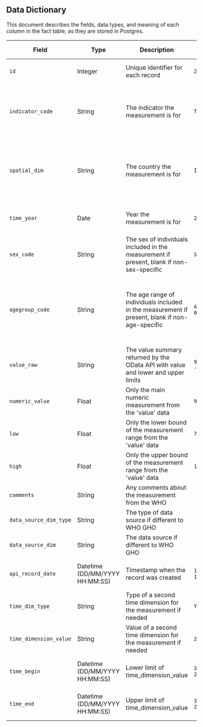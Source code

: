 ## Data Dictionary

This document describes the fields, data types, and meaning of each column in the fact table, as they are stored in Postgres.

| **Field** | **Type** | **Description** | **Example** | **Allowed Values** |
|----------|----------|----------------|-------------|-------------------|
| `id` | Integer | Unique identifier for each record | `29571` | Any positive integer |
| `indicator_code` | String | The indicator the measurement is for | `TB_c_newinc` | Any code from the indicator dimension table primary key |
| `spatial_dim` | String | The country the measurement is for | `IRL` | Any code from the location dimension table, spatial_dim primary key|
| `time_year` | Date | Year the measurement is for | `2019` | Any year in the range 1990-2023 |
| `sex_code` | String | The sex of individuals included in the measurement if present, blank if non-sex-specific| `SEX_FMLE`| `SEX_FMLE`  or `SEX_MLE` |
| `agegroup_code` | String | The age range of individuals included in the measurement if present, blank if non-age-specific| `AGEGROUP_YEARS05-09`|Any age group code from the primary key of the agegroup dimension table |
| `value_raw` | String | The value summary returned by the OData API with value and lower and upper limits| `998 000 [768 000 - 1 260 000]` | Numbers and numerical ranges as a text|
| `numeric_value` | Float | Only the main numeric measurement from the 'value' data | `998 000` | Must be ≥ 0 |
| `low` | Float | Only the lower bound of the measurement range from the 'value' data | `768 000` | Must be ≥ 0 |
| `high` | Float | Only the upper bound of the measurement range from the 'value' data | `1 260 000` | Must be ≥ 0 |
| `comments` | String |Any comments about the measurement from the WHO| | Any text or null|
| `data_source_dim_type` | String |The type of data source if different to WHO GHO| | Any text or null|
| `data_source_dim` | String |The data source if different to WHO GHO| | Any text or null|
| `api_record_date` | Datetime (DD/MM/YYYY HH:MM:SS)| Timestamp when the record was created | `11/06/2013 13:01:25` | Any valid date/time in this format |
| `time_dim_type` | String | Type of a second time dimension for the measurement if needed | `YEAR` | Any text|
| `time_dimension_value` | String | Value of a second time dimension for the measurement if needed | `2008` | Any text|
| `time_begin` | Datetime (DD/MM/YYYY HH:MM:SS) | Lower limit of time_dimension_value | `31/12/2007 23:00:00` | Any valid date/time in this format|
| `time_end` | Datetime (DD/MM/YYYY HH:MM:SS) | Upper limit of time_dimension_value| `30/12/2008 23:00:00` | Any valid date/time in this format |

<!-- 
| `status` | Enum | Current state of the record | `active` | `active`, `inactive`, `pending` |
 -->